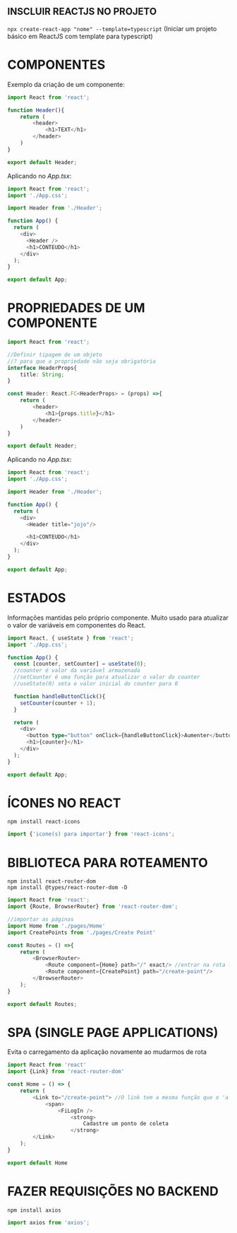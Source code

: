 ## INSCLUIR REACTJS NO PROJETO

`npx create-react-app "nome" --template=typescript` (Iniciar um projeto básico em ReactJS com template para typescript)



# COMPONENTES

Exemplo da criação de um componente:

```typescript
import React from 'react';

function Header(){
    return (
        <header>
            <h1>TEXT</h1>
        </header>
    )
}

export default Header;
```

Aplicando no *App.tsx*:

```typescript
import React from 'react';
import './App.css';

import Header from './Header';

function App() {
  return (
    <div>
      <Header />
      <h1>CONTEUDO</h1>
    </div>
  );
}

export default App;

```



# PROPRIEDADES  DE UM COMPONENTE

```typescript
import React from 'react';

//Definir tipagem de um objeto
//? para que a propriedade não seja obrigatória
interface HeaderProps{
    title: String;
}

const Header: React.FC<HeaderProps> = (props) =>{
    return (
        <header>
            <h1>{props.title}</h1>  
        </header>
    )
}

export default Header;
```

Aplicando no *App.tsx*:

```typescript
import React from 'react';
import './App.css';

import Header from './Header';

function App() {
  return (
    <div>
      <Header title="jojo"/>

      <h1>CONTEUDO</h1>
    </div>
  );
}

export default App;

```



# ESTADOS

Informações mantidas pelo próprio componente. Muito usado para atualizar o valor de variáveis em componentes do React.

```typescript
import React, { useState } from 'react';
import './App.css';

function App() {
  const [counter, setCounter] = useState(0); 
  //counter é valor da variável armazenada
  //setCounter é uma função para atualizar o valor do counter
  //useState(0) seta o valor inicial do counter para 0

  function handleButtonClick(){
    setCounter(counter + 1);
  }

  return (
    <div>
      <button type="button" onClick={handleButtonClick}>Aumenter</button>
      <h1>{counter}</h1>
    </div>
  );
}

export default App;
```



# ÍCONES NO REACT

`npm install react-icons`

```typescript
import {'icone(s) para importar'} from 'react-icons';
```



# BIBLIOTECA PARA ROTEAMENTO

```
npm install react-router-dom
npm install @types/react-router-dom -D
```

```typescript
import React from 'react';
import {Route, BrowserRouter} from 'react-router-dom';

//importar as páginas
import Home from './pages/Home'
import CreatePoints from './pages/Create Point'

const Routes = () =>{
    return (
        <BrowserRouter>
            <Route component={Home} path="/" exact/> //entrar na rota localhost:3000
            <Route component={CreatePoint} path="/create-point"/>
        </BrowserRouter>
    );
}

export default Routes;
```



# SPA (SINGLE PAGE APPLICATIONS)

Evita o carregamento da aplicação novamente ao mudarmos de rota

```typescript
import React from 'react'
import {Link} from 'react-router-dom'

const Home = () => {
    return (
        <Link to="/create-point"> //O link tem a mesma função que o 'a' mas é usado para SPA
        	<span>
				<FiLogIn />
					<strong>
						Cadastre um ponto de coleta
					</strong>
		</Link>
    );
}

export default Home
```



# FAZER REQUISIÇÕES NO BACKEND

`npm install axios`

```typescript
import axios from 'axios';
```

